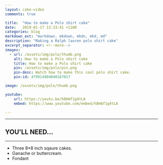```yaml
---
layout: cake-video
comments: true

title:  "How to make a Polo shirt cake"
date:   2019-01-17 13:33:41 +1100
categories: blog
markdown_ext: "markdown, mkdown, mkdn, mkd, md"
description: "Making a Ralph lauren polo shirt cake"
excerpt_separator: <!--more-->
images: 
  - url: /assets/img/polo/thumb.png
    alt: How to make a Polo shirt cake
    title: How to make a Polo shirt cake
    pin: /assets/img/polo/pin.png
    pin-desc: Watch how to make this cool polo shirt cake.
    pin-id: 479914904040167017

image: /assets/img/polo/thumb.png

youtube:
    url: https://youtu.be/h8HAf1g4tLA
    embed: https://www.youtube.com/embed/h8HAf1g4tLA

---
```



---

## YOU'LL NEED...

---

- Three 8\*8 inch sqaure cakes.
- Ganache or buttercream.
- Fondant







